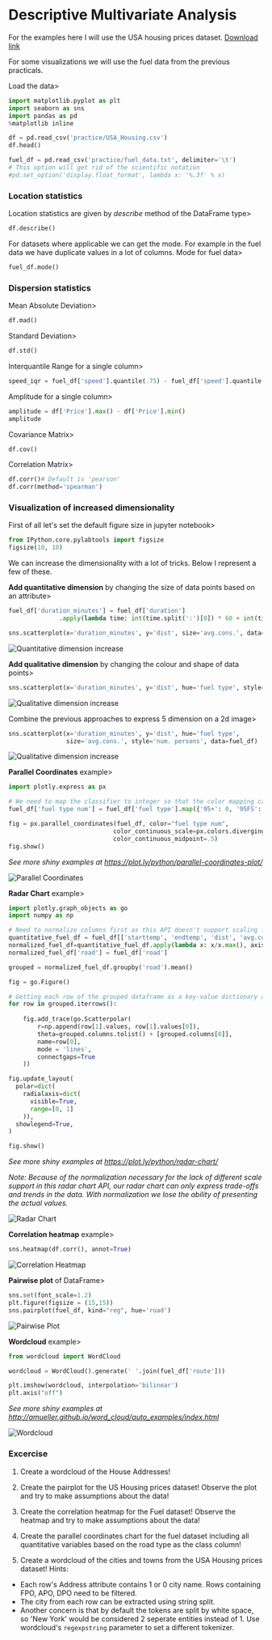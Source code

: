 # Descriptive Multivariate Analysis

For the examples here I will use the USA housing prices dataset. [Download link](https://www.kaggle.com/vedavyasv/usa-housing/download)

For some visualizations we will use the fuel data from the previous practicals.

Load the data>

```python
import matplotlib.pyplot as plt
import seaborn as sns
import pandas as pd
%matplotlib inline

df = pd.read_csv('practice/USA_Housing.csv')
df.head()

fuel_df = pd.read_csv('practice/fuel_data.txt', delimiter='\t')
# This option will get rid of the scientific notation
#pd.set_option('display.float_format', lambda x: '%.3f' % x)
```

### **Location statistics**

Location statistics are given by *describe* method of the DataFrame type>

```python
df.describe()
```

For datasets where applicable we can get the mode. For example in the fuel data we have duplicate values in a lot of columns. Mode for fuel data>

```python
fuel_df.mode()
```

### **Dispersion statistics**


Mean Absolute Deviation>

```python
df.mad()
```

Standard Deviation>

```python
df.std()
```

Interquantile Range for a single column>

```python
speed_iqr = fuel_df['speed'].quantile(.75) - fuel_df['speed'].quantile(.25)
```

Amplitude for a single column>

```python
amplitude = df['Price'].max() - df['Price'].min()
amplitude
```

Covariance Matrix>

```python
df.cov()
```

Correlation Matrix>

```python
df.corr()# Default is 'pearson'
df.corr(method='spearman')
```

### **Visualization of increased dimensionality**

First of all let's set the default figure size in jupyter notebook>

```python
from IPython.core.pylabtools import figsize
figsize(10, 10)
```

We can increase the dimensionality with a lot of tricks. Below I represent a few of these. 

**Add quantitative dimension** by changing the size of data points based on an attribute>

```python
fuel_df['duration_minutes'] = fuel_df['duration']
              .apply(lambda time: int(time.split(':')[0]) * 60 + int(time.split(':')[1]))

sns.scatterplot(x='duration_minutes', y='dist', size='avg.cons.', data=fuel_df)
```


![Quantitative dimension increase](assets/quantitative_add.png)

**Add qualitative dimension** by changing the colour and shape of data points>

```python
sns.scatterplot(x='duration_minutes', y='dist', hue='fuel type', style='fuel type', data=fuel_df)
```


![Qualitative dimension increase](assets/qualitative_add.png)


Combine the previous approaches to express 5 dimension on a 2d image>

```python
sns.scatterplot(x='duration_minutes', y='dist', hue='fuel type', 
                size='avg.cons.', style='num. persons', data=fuel_df)
```

![Qualitative dimension increase](assets/5d.png)



**Parallel Coordinates** example>

```python
import plotly.express as px

# We need to map the classifier to integer so that the color mapping can work on it
fuel_df['fuel type num'] = fuel_df['fuel type'].map({'95+': 0, '95FS': 1})

fig = px.parallel_coordinates(fuel_df, color="fuel type num", 
                             color_continuous_scale=px.colors.diverging.Tealrose,
                             color_continuous_midpoint=.5)
fig.show()
```

*See more shiny examples at https://plot.ly/python/parallel-coordinates-plot/*

![Parallel Coordinates](assets/parallel_coordinates.svg)


**Radar Chart** example>

```python
import plotly.graph_objects as go
import numpy as np

# Need to normalize columns first as this API doesn't support scaling for each column..
quantitative_fuel_df = fuel_df[['starttemp', 'endtemp', 'dist', 'avg.cons.', 'speed', 'num. persons', 'duration_minutes']]
normalized_fuel_df=quantitative_fuel_df.apply(lambda x: x/x.max(), axis=0)
normalized_fuel_df['road'] = fuel_df['road']

grouped = normalized_fuel_df.groupby('road').mean()

fig = go.Figure()

# Getting each row of the grouped dataframe as a key-value dictionary and adding them to the plot one-by-one. Note that in order to get a nice closed shape we must add the first column to the end of the list. 
for row in grouped.iterrows():
    
    fig.add_trace(go.Scatterpolar(
        r=np.append(row[1].values, row[1].values[0]),
        theta=grouped.columns.tolist() + [grouped.columns[0]],
        name=row[0],
        mode = 'lines',
        connectgaps=True
    ))

fig.update_layout(
  polar=dict(
    radialaxis=dict(
      visible=True,
      range=[0, 1]
    )),
  showlegend=True,
)

fig.show()
```

*See more shiny examples at https://plot.ly/python/radar-chart/*

*Note: Because of the normalization necessary for the lack of different scale support in this radar chart API, our radar chart can only express trade-offs and trends in the data. With normalization we lose the ability of presenting the actual values.*

![Radar Chart](assets/radar_chart.svg)



**Correlation heatmap** example>

```python
sns.heatmap(df.corr(), annot=True)
```

![Correlation Heatmap](assets/corr_heatmap.png)


**Pairwise plot** of DataFrame>

```python
sns.set(font_scale=1.2)
plt.figure(figsize = (15,15))
sns.pairplot(fuel_df, kind="reg", hue='road')
```

![Pairwise Plot](assets/pairplot.png)


**Wordcloud** example>

```python
from wordcloud import WordCloud

wordcloud = WordCloud().generate(' '.join(fuel_df['route']))

plt.imshow(wordcloud, interpolation='bilinear')
plt.axis("off")
```

*See more shiny examples at http://amueller.github.io/word_cloud/auto_examples/index.html*

![Wordcloud](assets/wordcloud.png)


### **Excercise**

1. Create a wordcloud of the House Addresses!

2. Create the pairplot for the US Housing prices dataset! Observe the plot  and try to make assumptions about the data!

3. Create the correlation heatmap for the Fuel dataset! Observe the heatmap and try to make assumptions about the data!

4. Create the parallel coordinates chart for the fuel dataset including all quantitative variables based on the road type as the class column!

5. Create a wordcloud of the cities and towns from the USA Housing prices dataset! Hints: 
- Each row's Address attribute contains 1 or 0 city name. Rows containing FPO, APO, DPO need to be filtered. 
- The city from each row can be extracted using string split. 
- Another concern is that by default the tokens are split by white space, so 'New York' would be considered 2 seperate entities instead of 1. Use wordcloud's `regexpstring` parameter to set a different tokenizer. 

